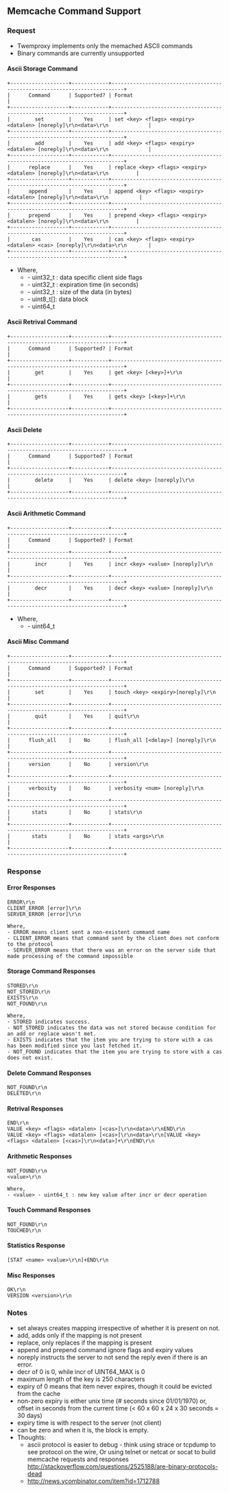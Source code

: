 ## Memcache Command Support

### Request

- Twemproxy implements only the memached ASCII commands
- Binary commands are currently unsupported

#### Ascii Storage Command

    +-------------------+------------+--------------------------------------------------------------------------+
    |      Command      | Supported? | Format                                                                   |
    +-------------------+------------+--------------------------------------------------------------------------+
    |        set        |    Yes     | set <key> <flags> <expiry> <datalen> [noreply]\r\n<data>\r\n             |
    +-------------------+------------+--------------------------------------------------------------------------+
    |        add        |    Yes     | add <key> <flags> <expiry> <datalen> [noreply]\r\n<data>\r\n             |
    +-------------------+------------+--------------------------------------------------------------------------+
    |      replace      |    Yes     | replace <key> <flags> <expiry> <datalen> [noreply]\r\n<data>\r\n         |
    +-------------------+------------+--------------------------------------------------------------------------+
    |      append       |    Yes     | append <key> <flags> <expiry> <datalen> [noreply]\r\n<data>\r\n          |
    +-------------------+------------+--------------------------------------------------------------------------+
    |      prepend      |    Yes     | prepend <key> <flags> <expiry> <datalen> [noreply]\r\n<data>\r\n         |
    +-------------------+------------+--------------------------------------------------------------------------+
    |       cas         |    Yes     | cas <key> <flags> <expiry> <datalen> <cas> [noreply]\r\n<data>\r\n       |
    +-------------------+------------+--------------------------------------------------------------------------+

* Where,
  * <flags>   - uint32_t : data specific client side flags
  * <expiry>  - uint32_t : expiration time (in seconds)
  * <datalen> - uint32_t : size of the data (in bytes)
  * <data>    - uint8_t[]: data block
  * <cas>     - uint64_t

#### Ascii Retrival Command

    +-------------------+------------+--------------------------------------------------------------------------+
    |      Command      | Supported? | Format                                                                   |
    +-------------------+------------+--------------------------------------------------------------------------+
    |        get        |    Yes     | get <key> [<key>]+\r\n                                                   |
    +-------------------+------------+--------------------------------------------------------------------------+
    |        gets       |    Yes     | gets <key> [<key>]+\r\n                                                  |
    +-------------------+------------+--------------------------------------------------------------------------+

#### Ascii Delete

    +-------------------+------------+--------------------------------------------------------------------------+
    |      Command      | Supported? | Format                                                                   |
    +-------------------+------------+--------------------------------------------------------------------------+
    |        delete     |    Yes     | delete <key> [noreply]\r\n                                               |
    +-------------------+------------+--------------------------------------------------------------------------+

#### Ascii Arithmetic Command

    +-------------------+------------+--------------------------------------------------------------------------+
    |      Command      | Supported? | Format                                                                   |
    +-------------------+------------+--------------------------------------------------------------------------+
    |        incr       |    Yes     | incr <key> <value> [noreply]\r\n                                         |
    +-------------------+------------+--------------------------------------------------------------------------+
    |        decr       |    Yes     | decr <key> <value> [noreply]\r\n                                         |
    +-------------------+------------+--------------------------------------------------------------------------+

* Where,
  * <value> - uint64_t

#### Ascii Misc Command

    +-------------------+------------+--------------------------------------------------------------------------+
    |      Command      | Supported? | Format                                                                   |
    +-------------------+------------+--------------------------------------------------------------------------+
    |        set        |    Yes     | touch <key> <expiry>[noreply]\r\n                                        |
    +-------------------+------------+--------------------------------------------------------------------------+
    |        quit       |    Yes     | quit\r\n                                                                 |
    +-------------------+------------+--------------------------------------------------------------------------+
    |      flush_all    |    No      | flush_all [<delay>] [noreply]\r\n                                        |
    +-------------------+------------+--------------------------------------------------------------------------+
    |      version      |    No      | version\r\n                                                              |
    +-------------------+------------+--------------------------------------------------------------------------+
    |      verbosity    |    No      | verbosity <num> [noreply]\r\n                                            |
    +-------------------+------------+--------------------------------------------------------------------------+
    |       stats       |    No      | stats\r\n                                                                |
    +-------------------+------------+--------------------------------------------------------------------------+
    |       stats       |    No      | stats <args>\r\n                                                         |
    +-------------------+------------+--------------------------------------------------------------------------+

### Response

#### Error Responses

    ERROR\r\n
    CLIENT_ERROR [error]\r\n
    SERVER_ERROR [error]\r\n

    Where,
    - ERROR means client sent a non-existent command name
    - CLIENT_ERROR means that command sent by the client does not conform to the protocol
    - SERVER_ERROR means that there was an error on the server side that made processing of the command impossible

#### Storage Command Responses

    STORED\r\n
    NOT_STORED\r\n
    EXISTS\r\n
    NOT_FOUND\r\n

    Where,
    - STORED indicates success.
    - NOT_STORED indicates the data was not stored because condition for an add or replace wasn't met.
    - EXISTS indicates that the item you are trying to store with a cas has been modified since you last fetched it.
    - NOT_FOUND indicates that the item you are trying to store with a cas does not exist.

#### Delete Command Responses

    NOT_FOUND\r\n
    DELETED\r\n

#### Retrival Responses

    END\r\n
    VALUE <key> <flags> <datalen> [<cas>]\r\n<data>\r\nEND\r\n
    VALUE <key> <flags> <datalen> [<cas>]\r\n<data>\r\n[VALUE <key> <flags> <datalen> [<cas>]\r\n<data>]+\r\nEND\r\n

#### Arithmetic Responses

    NOT_FOUND\r\n
    <value>\r\n

    Where,
    - <value> - uint64_t : new key value after incr or decr operation

#### Touch Command Responses

    NOT_FOUND\r\n
    TOUCHED\r\n

#### Statistics Response

    [STAT <name> <value>\r\n]+END\r\n

#### Misc Responses

    OK\r\n
    VERSION <version>\r\n

### Notes

- set always creates mapping irrespective of whether it is present on not.
- add, adds only if the mapping is not present
- replace, only replaces if the mapping is present
- append and prepend command ignore flags and expiry values
- noreply instructs the server to not send the reply even if there is an error.
- decr of 0 is 0, while incr of UINT64_MAX is 0
- maximum length of the key is 250 characters
- expiry of 0 means that item never expires, though it could be evicted from the cache
- non-zero expiry is either unix time (# seconds since 01/01/1970) or,
  offset in seconds from the current time (< 60 x 60 x 24 x 30 seconds = 30 days)
- expiry time is with respect to the server (not client)
- <datalen> can be zero and when it is, the <data> block is empty.
- Thoughts:
  - ascii protocol is easier to debug - think using strace or tcpdump to see
    protocol on the wire, Or using telnet or netcat or socat to build memcache
    requests and responses
    http://stackoverflow.com/questions/2525188/are-binary-protocols-dead
  - http://news.ycombinator.com/item?id=1712788
